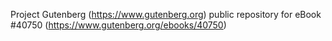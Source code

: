 Project Gutenberg (https://www.gutenberg.org) public repository for eBook #40750 (https://www.gutenberg.org/ebooks/40750)
